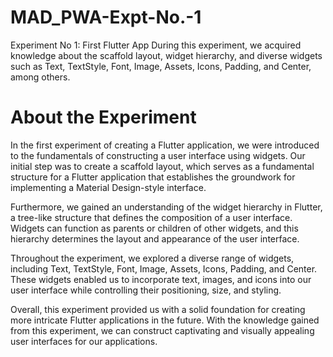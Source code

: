 # MAD_PWA-Expt-No.-1

Experiment No 1: First Flutter App
During this experiment, we acquired knowledge about the scaffold layout, widget hierarchy, and diverse widgets such as Text, TextStyle, Font, Image, Assets, Icons, Padding, and Center, among others.

# About the Experiment 

In the first experiment of creating a Flutter application, we were introduced to the fundamentals of constructing a user interface using widgets. Our initial step was to create a scaffold layout, which serves as a fundamental structure for a Flutter application that establishes the groundwork for implementing a Material Design-style interface.

Furthermore, we gained an understanding of the widget hierarchy in Flutter, a tree-like structure that defines the composition of a user interface. Widgets can function as parents or children of other widgets, and this hierarchy determines the layout and appearance of the user interface.

Throughout the experiment, we explored a diverse range of widgets, including Text, TextStyle, Font, Image, Assets, Icons, Padding, and Center. These widgets enabled us to incorporate text, images, and icons into our user interface while controlling their positioning, size, and styling.

Overall, this experiment provided us with a solid foundation for creating more intricate Flutter applications in the future. With the knowledge gained from this experiment, we can construct captivating and visually appealing user interfaces for our applications.
